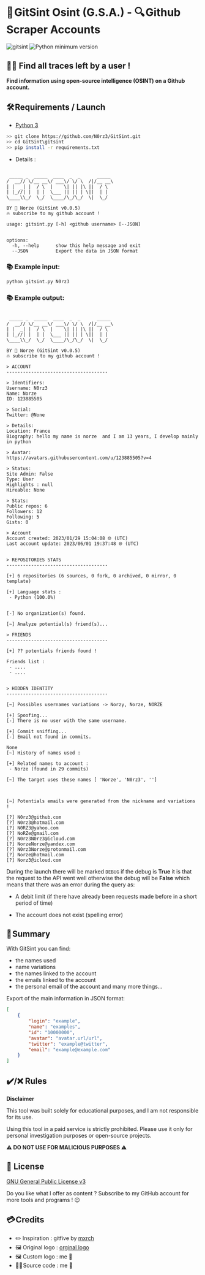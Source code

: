 # **📌 GitSint Osint (__G.S.A.__) - 🔍 Github Scraper Accounts**

![gitsint](https://user-images.githubusercontent.com/123885505/234362710-b2c1de45-ea76-4f2d-a8d6-21ba8a66a9f3.jpg)
![Python minimum version](https://img.shields.io/badge/Python-3.10%2B-brightgreen)

## **🕵️‍♂️ Find all traces left by a user !**


__Find information using open-source intelligence (OSINT) on a Github account.__


## 🛠️ Requirements / Launch

- [Python 3](https://www.python.org/downloads/)

```sh
>> git clone https://github.com/N0rz3/GitSint.git
>> cd GitSint\gitsint
>> pip install -r requirements.txt
```


- Details : 
```
                                       
 _____ _  _____  ____  _  _      _____ 
/  __// \/__ __\/ ___\/ \/ \  /|/__ __\
| |  _| |  / \  |    \| || |\ ||  / \  
| |_//| |  | |  \___ || || | \||  | |  
\____\\_/  \_/  \____/\_/\_/  \|  \_/  

BY 🦊 Norze (GitSint v0.0.5)
🔥 subscribe to my github account !

usage: gitsint.py [-h] <github username> [--JSON]


options:
  -h, --help      show this help message and exit
  --JSON          Export the data in JSON format
```


### **📚 Example input:**
```sh
python gitsint.py N0rz3
```


### **📚 Example output:**
```
                                      
 _____ _  _____  ____  _  _      _____ 
/  __// \/__ __\/ ___\/ \/ \  /|/__ __\
| |  _| |  / \  |    \| || |\ ||  / \  
| |_//| |  | |  \___ || || | \||  | |  
\____\\_/  \_/  \____/\_/\_/  \|  \_/  

BY 🦊 Norze (GitSint v0.0.5)
🔥 subscribe to my github account !

> ACCOUNT                                                                                  
-------------------------------------                                                      
                                                                                           
> Identifiers:                                                                             
Username: N0rz3                                                                            
Name: Norze                                                                                
ID: 123885505                                                                              
                                                                                           
> Social:                                                                                  
Twitter: @None                                                                             
                                                                                           
> Details:                                                                                 
Location: France                                                                           
Biography: hello my name is norze  and I am 13 years, I develop mainly in python           
                                                                                           
> Avatar:                                                                                  
https://avatars.githubusercontent.com/u/123885505?v=4                                      
                                                                                           
> Status:                                                                                  
Site Admin: False                                                                          
Type: User                                                                                 
Highlights : null                                                                          
Hireable: None                                                                             
                                                                                           
> Stats:                                                                                   
Public repos: 6                                                                         
Followers: 12                                                                              
Following: 5                                                                               
Gists: 0                                                                                   
                                                                                           
> Account                                                                                  
Account created: 2023/01/29 15:04:08 🌐 (UTC)                                               
Last account update: 2023/06/01 19:37:48 🌐 (UTC)                                           


> REPOSITORIES STATS                                                    
-------------------------------------                                   
                                                                        
[+] 6 repositories (6 sources, 0 fork, 0 archived, 0 mirror, 0 template)
                                                                        
[+] Language stats :                                                    
 - Python (100.0%)     


[-] No organization(s) found.               

[~] Analyze potential(s) friend(s)...         
                                              
> FRIENDS                                     
-------------------------------------         
                                              
[+] ?? potentials friends found !              
                                              
Friends list :                                                                         
 - ....                                 
 - ....                                 


> HIDDEN IDENTITY                                             
-------------------------------------                         
                                                              
[~] Possibles usernames variations -> Norzy, Norze, NORZE     
                                                              
[+] Spoofing...                                               
[-] There is no user with the same username.                  
                                                              
[+] Commit sniffing...                                        
[-] Email not found in commits.                               
                                                              
None                                                          
[~] History of names used :                                   
                                                              
[+] Related names to account :                                
 - Norze (found in 29 commits)                                
                                                              
[~] The target uses these names [ 'Norze', 'N0rz3', '']     



[~] Potentials emails were generated from the nickname and variations !

[?] N0rz3@github.com
[?] N0rz3@hotmail.com
[?] N0RZ3@yahoo.com
[?] NoRZe@gmail.com
[?] N0rz3N0rz3@icloud.com
[?] NorzeNorze@yandex.com
[?] N0rz3Norze@protonmail.com
[?] Norze@hotmail.com
[?] Norz3@icloud.com
```






During the launch there will be marked `DEBUG` if the debug is __**True**__ it is that the request to the API went well otherwise the debug will be __**False**__ which means that there was an error during the query as:
- A debit limit (if there have already been requests made before in a short period of time)

- The account does not exist (spelling error)


## 🧾 **Summary**

With GitSint you can find:
- the names used
- name variations
- the names linked to the account
- the emails linked to the account
- the personal email of the account
and many more things...


Export of the main information in JSON format:
```json
[
    {
        "login": "example",
        "name": "examples",
        "id": "10000000",
        "avatar": "avatar.url/url",
        "twitter": "example@twitter",
        "email": "example@example.com"
    }
]
```



## **✔️/❌ Rules**

**Disclaimer**

This tool was built solely for educational purposes, and I am not responsible for its use.

Using this tool in a paid service is strictly prohibited.
Please use it only for personal investigation purposes or open-source projects.

__**⚠️ DO NOT USE FOR MALICIOUS PURPOSES  ⚠️**__ 



## **📝 License**

[GNU General Public License v3](https://www.gnu.org/licenses/gpl-3.0.fr.html)


Do you like what I offer as content ?
Subscribe to my GitHub account for more tools and programs ! 😉


## **💳 Credits**

- ✏️ Inspiration : gitfive by [mxrch](https://github.com/mxrch)
- 🖼️ Original logo : [orginal logo](https://dribbble.com/shots/16062020-3D-GitHub-Logo)
- 🖼️ Custom logo : me 🤗
- 👨‍💻 Source code : me 🤗

